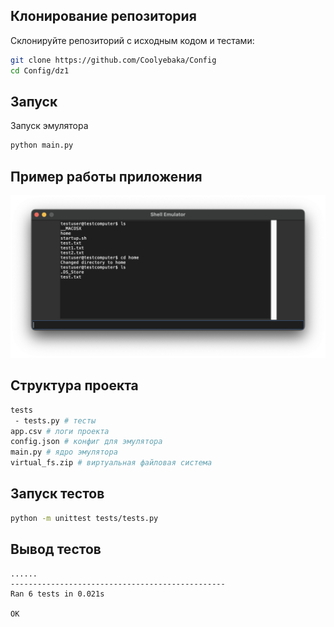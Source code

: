 ## Клонирование репозитория
Склонируйте репозиторий с исходным кодом и тестами:
```bash
git clone https://github.com/Coolyebaka/Config
cd Config/dz1
```

## Запуск
Запуск эмулятора
```bash
python main.py
```

## Пример работы приложения
![alt text](image.png)

## Структура проекта
```bash
tests
 - tests.py # тесты
app.csv # логи проекта
config.json # конфиг для эмулятора
main.py # ядро эмулятора
virtual_fs.zip # виртуальная файловая система
```

## Запуск тестов
```bash
python -m unittest tests/tests.py
```

## Вывод тестов
```
......
------------------------------------------------
Ran 6 tests in 0.021s

OK
```